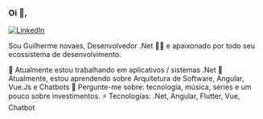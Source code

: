 ### Oi 👋,
[![LinkedIn](https://img.shields.io/static/v1?label=LinkedIn&message=%20&color=blue&logo=LinkedIn&style=flat-square&logoColor=white)](https://www.linkedin.com/in/guilherme-novaes-00a322125/)

Sou Guilherme novaes, Desenvolvedor .Net 👨‍💻 e apaixonado por todo seu ecossistema de desenvolvimento.

🔭 Atualmente estou trabalhando em aplicativos / sistemas .Net
🌱 Atualmente, estou aprendendo sobre Arquitetura de Software, Angular, Vue.Js e Chatbots
💬 Pergunte-me sobre: ​​tecnologia, música, séries e um pouco sobre investimentos.
⚡ Tecnologias: .Net, Angular, Flutter, Vue, Chatbot


